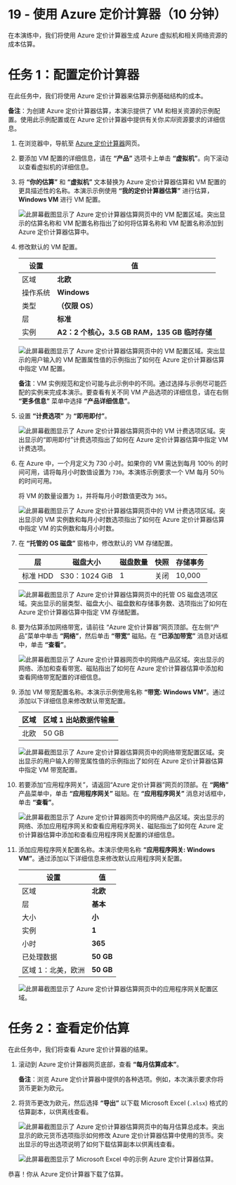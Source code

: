 ﻿---
wts:
    title: '19 - 使用 Azure 定价计算器（10 分钟）'
    module: '模块 06：介绍 Azure 成本管理和服务级别协议'
---
# 19 - 使用 Azure 定价计算器（10 分钟）

在本演练中，我们将使用 Azure 定价计算器生成 Azure 虚拟机和相关网络资源的成本估算。

# 任务 1：配置定价计算器

在此任务中，我们将使用 Azure 定价计算器来估算示例基础结构的成本。 

**备注**：为创建 Azure 定价计算器估算，本演示提供了 VM 和相关资源的示例配置。使用此示例配置或在 Azure 定价计算器中提供有关你*实际*资源要求的详细信息。

1. 在浏览器中，导航至 [Azure 定价计算器](https://azure.microsoft.com/zh-cn/pricing/calculator/)网页。

2. 要添加 VM 配置的详细信息，请在 **“产品”** 选项卡上单击 **“虚拟机”**。向下滚动以查看虚拟机的详细信息。 

3. 将 **“你的估算”** 和 **“虚拟机”** 文本替换为 Azure 定价计算器估算和 VM 配置的更具描述性的名称。本演示示例使用 **“我的定价计算器估算”** 进行估算，**Windows VM** 进行 VM 配置。

   ![此屏幕截图显示了 Azure 定价计算器估算网页中的 VM 配置区域。突出显示的估算名称和 VM 配置名称指出了如何将估算名称和 VM 配置名称添加到 Azure 定价计算器估算中。](../images/1901.png)

4. 修改默认的 VM 配置。

    | 设置 | 值 |
    | -- | -- |
    | 区域 | **北欧** |
    | 操作系统 | **Windows** |
    | 类型 | **（仅限 OS）** |
    | 层 | **标准** |  
    | 实例 | **A2：2 个核心，3.5 GB RAM，135 GB 临时存储** |

   ![此屏幕截图显示了 Azure 定价计算器估算网页中的 VM 配置区域。突出显示的用户输入的 VM 配置属性值的示例指出了如何在 Azure 定价计算器估算中指定 VM 配置。](../images/1902.png)

    **备注**：VM 实例规范和定价可能与此示例中的不同。通过选择与示例尽可能匹配的实例来完成本演示。要查看有关不同 VM 产品选项的详细信息，请在右侧 **“更多信息”** 菜单中选择 **“产品详细信息”**。

5. 设置 **“计费选项”** 为 **“即用即付”**。

   ![此屏幕截图显示了 Azure 定价计算器估算网页中的 VM 计费选项区域。突出显示的“即用即付”计费选项指出了如何在 Azure 定价计算器估算中指定 VM 计费选项。](../images/1903.png)

6. 在 Azure 中，一个月定义为 730 小时。如果你的 VM 需达到每月 100％ 的时间可用，请将每月小时数值设置为 `730`。本演练示例要求一个 VM 每月 50％ 的时间可用。

    将 VM 的数量设置为 `1`，并将每月小时数值更改为 `365`。

   ![此屏幕截图显示了 Azure 定价计算器估算网页中的 VM 计费选项区域。突出显示的 VM 实例数和每月小时数选项指出了如何在 Azure 定价计算器估算中指定 VM 的实例数和每月小时数。](../images/1904.png)

7. 在 **“托管的 OS 磁盘”** 窗格中，修改默认的 VM 存储配置。

    | 层 | 磁盘大小 | 磁盘数量 | 快照 | 存储事务 |
    | ---- | --------- | --------------- | -------- | -------------------- |
    | 标准 HDD | S30：1024 GiB | 1 | 关闭 | 10,000 |

   ![此屏幕截图显示了 Azure 定价计算器估算网页中的托管 OS 磁盘选项区域。突出显示的层类型、磁盘大小、磁盘数和存储事务数、选项指出了如何在 Azure 定价计算器估算中指定 VM 存储配置。](../images/1905.png)

8. 要为估算添加网络带宽，请前往 “Azure 定价计算器”网页顶部。在左侧“产品”菜单中单击 **“网络”**，然后单击 **“带宽”** 磁贴。在 **“已添加带宽”** 消息对话框中，单击 **“查看”**。

   ![此屏幕截图显示了 Azure 定价计算器网页中的网络产品区域。突出显示的网络、添加和查看带宽、磁贴指出了如何在 Azure 定价计算器估算中添加和查看网络带宽配置的详细信息。](../images/1906.png)

9. 添加 VM 带宽配置名称。本演示示例使用名称 **“带宽: Windows VM”**。通过添加以下详细信息来修改默认带宽配置。

    | 区域 | 区域 1 出站数据传输量 |
    | ------ | -------------------------------------- |
    | 北欧 | 50 GB |

   ![此屏幕截图显示了 Azure 定价计算器估算网页中的网络带宽配置区域。突出显示的用户输入的带宽属性值的示例指出了如何在 Azure 定价计算器估算中指定 VM 带宽配置。](../images/1907.png)

10. 若要添加“应用程序网关”，请返回“Azure 定价计算器”网页的顶部。在 **“网络”** 产品菜单中，单击 **“应用程序网关”** 磁贴。在 **“应用程序网关”** 消息对话框中，单击 **“查看”**。

    ![此屏幕截图显示了 Azure 定价计算器网页中的网络产品区域。突出显示的网络、添加应用程序网关和查看应用程序网关、磁贴指出了如何在 Azure 定价计算器估算中添加和查看应用程序网关配置的详细信息。](../images/1908.png)

11. 添加应用程序网关配置名称。本演示使用名称 **“应用程序网关: Windows VM”**。通过添加以下详细信息来修改默认应用程序网关配置。

    | 设置 | 值 |
    | -- | -- |
    | 区域 | **北欧** |
    | 层 | **基本** |
    | 大小 | **小** |
    | 实例 | **1** |  
    | 小时 | **365** |
    | 已处理数据 | **50 GB** |
    | 区域 1：北美，欧洲 | **50 GB**|

    ![此屏幕截图显示了 Azure 定价计算器估算网页中的应用程序网关配置区域。](../images/1909.png)


# 任务 2：查看定价估算

在此任务中，我们将查看 Azure 定价计算器的结果。 

1. 滚动到 Azure 定价计算器网页底部，查看 **“每月估算成本”**。

    **备注**：浏览 Azure 定价计算器中提供的各种选项。例如，本次演示要求你将货币更新为欧元。

2. 将货币更改为欧元，然后选择 **“导出”** 以下载 Microsoft Excel (`.xlsx`) 格式的估算副本，以供离线查看。

    ![此屏幕截图显示了 Azure 定价计算器估算网页中的每月估算总成本。突出显示的欧元货币选项指示如何修改 Azure 定价计算器估算中使用的货币。突出显示的导出选项说明了如何下载估算副本以供离线查看。](../images/1910.png)

    ![此屏幕截图显示了 Microsoft Excel 中的示例 Azure 定价计算器估算。](../images/1911.png)

恭喜！你从 Azure 定价计算器下载了估算。
